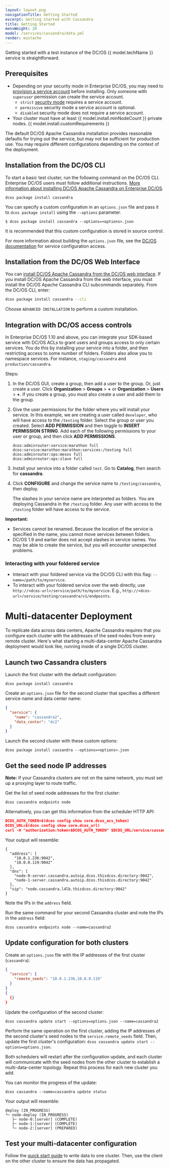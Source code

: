 ```yaml
---
layout: layout.pug
navigationTitle: Getting Started
excerpt: Getting started with Cassandra
title: Getting Started
menuWeight: 20
model: /services/cassandra/data.yml
render: mustache
---
```


Getting started with a test instance of the DC/OS {{ model.techName }} service is straightforward.

## Prerequisites

- Depending on your security mode in Enterprise DC/OS, you may need to [provision a service account](/mesosphere/dcos/services/cassandra/2.4.0-3.0.16/security/#provisioning-a-service-account) before installing. Only someone with `superuser` permission can create the service account.
	- `strict` [security mode](/mesosphere/dcos/latest/security/ent/#security-modes) requires a service account.
	- `permissive` security mode a service account is optional.
	- `disabled` security mode does not require a service account.
- Your cluster must have at least {{ model.install.minNodeCount }} private nodes.
{{ model.install.customRequirements }}

The default DC/OS Apache Cassandra installation provides reasonable defaults for trying out the service, but may not be sufficient for production use. You may require different configurations depending on the context of the deployment.

## Installation from the DC/OS CLI

To start a basic test cluster, run the following command on the DC/OS CLI. Enterprise DC/OS users must follow additional instructions. [More information about installing DC/OS Apache Cassandra on Enterprise DC/OS](/mesosphere/dcos/1.11/security/ent/service-auth/custom-service-auth/).

```shell
dcos package install cassandra
```
You can specify a custom configuration in an `options.json` file and pass it to `dcos package install` using the `--options` parameter.

```
$ dcos package install cassandra --options=<options>.json
```

It is recommended that this custom configuration is stored in source control.

For more information about building the `options.json` file, see the [DC/OS documentation](/mesosphere/dcos/1.11/deploying-services/config-universe-service/) for service configuration access.

## Installation from the DC/OS Web Interface

You can [install DC/OS Apache Cassandra from the DC/OS web interface](/mesosphere/dcos/1.11/deploying-services/install/). If you install DC/OS Apache Cassandra from the web interface, you must install the DC/OS Apache Cassandra CLI subcommands separately. From the DC/OS CLI, enter:
```bash
dcos package install cassandra --cli
```
Choose `ADVANCED INSTALLATION` to perform a custom installation.

<!-- THIS BLOCK DUPLICATES THE OPERATIONS GUIDE -->

## Integration with DC/OS access controls

In Enterprise DC/OS 1.10 and above, you can integrate your SDK-based service with DC/OS ACLs to grant users and groups access to only certain services. You do this by installing your service into a folder, and then restricting access to some number of folders. Folders also allow you to namespace services. For instance, `staging/cassandra` and `production/cassandra`.

Steps:

1. In the DC/OS GUI, create a group, then add a user to the group. Or, just create a user. Click **Organization** > **Groups** > **+** or **Organization** > **Users** > **+**. If you create a group, you must also create a user and add them to the group.
1. Give the user permissions for the folder where you will install your service. In this example, we are creating a user called `developer`, who will have access to the `/testing` folder.
   Select the group or user you created. Select **ADD PERMISSION** and then toggle to **INSERT PERMISSION STRING**. Add each of the following permissions to your user or group, and then click **ADD PERMISSIONS**.

   ```
   dcos:adminrouter:service:marathon full
   dcos:service:marathon:marathon:services:/testing full
   dcos:adminrouter:ops:mesos full
   dcos:adminrouter:ops:slave full
   ```
1. Install your service into a folder called `test`. Go to **Catalog**, then search for **cassandra**.
1. Click **CONFIGURE** and change the service name to `/testing/cassandra`, then deploy.

   The slashes in your service name are interpreted as folders. You are deploying Cassandra in the `/testing` folder. Any user with access to the `/testing` folder will have access to the service.

**Important:**
- Services cannot be renamed. Because the location of the service is specified in the name, you cannot move services between folders.
- DC/OS 1.9 and earlier does not accept slashes in service names. You may be able to create the service, but you will encounter unexpected problems.

### Interacting with your foldered service

- Interact with your foldered service via the DC/OS CLI with this flag: `--name=/path/to/myservice`.
- To interact with your foldered service over the web directly, use `http://<dcos-url>/service/path/to/myservice`. E.g., `http://<dcos-url>/service/testing/cassandra/v1/endpoints`.

<!-- END DUPLICATE BLOCK -->

# Multi-datacenter Deployment

To replicate data across data centers, Apache Cassandra requires that you configure each cluster with the addresses of the seed nodes from every remote cluster. Here's what starting a multi-data-center Apache Cassandra deployment would look like, running inside of a single DC/OS cluster.

## Launch two Cassandra clusters

Launch the first cluster with the default configuration:

```shell
dcos package install cassandra
```

Create an `options.json` file for the second cluster that specifies a different service name and data center name:

```json
{
  "service": {
    "name": "cassandra2",
    "data_center": "dc2"
  }
}
```

Launch the second cluster with these custom options:
```
dcos package install cassandra --options=<options>.json
```

## Get the seed node IP addresses

**Note:** If your Cassandra clusters are not on the same network, you must set up a proxying layer to route traffic.

Get the list of seed node addresses for the first cluster:

```shell
dcos cassandra endpoints node
```

Alternatively, you can get this information from the scheduler HTTP API:

```json
DCOS_AUTH_TOKEN=$(dcos config show core.dcos_acs_token)
DCOS_URL=$(dcos config show core.dcos_url)
curl -H "authorization:token=$DCOS_AUTH_TOKEN" $DCOS_URL/service/cassandra/v1/endpoints/node
```

Your output will resemble:

```
{
  "address": [
    "10.0.1.236:9042",
    "10.0.0.119:9042"
  ],
  "dns": [
    "node-0-server.cassandra.autoip.dcos.thisdcos.directory:9042",
    "node-1-server.cassandra.autoip.dcos.thisdcos.directory:9042"
  ],
  "vip": "node.cassandra.l4lb.thisdcos.directory:9042"
}
```

Note the IPs in the `address` field.

Run the same command for your second Cassandra cluster and note the IPs in the `address` field:

```
dcos cassandra endpoints node --name=cassandra2
```

## Update configuration for both clusters

Create an `options.json` file with the IP addresses of the first cluster (`cassandra`):

```json
{
  "service": {
    "remote_seeds": "10.0.1.236,10.0.0.119"
  }
}
{
  {}
}
```

Update the configuration of the second cluster:

```
dcos cassandra update start --options=options.json --name=cassandra2
```

Perform the same operation on the first cluster, adding the IP addresses of the second cluster's seed nodes to the `service.remote_seeds` field. Then, update the first cluster's configuration: `dcos cassandra update start --options=options.json`.

Both schedulers will restart after the configuration update, and each cluster will communicate with the seed nodes from the other cluster to establish a multi-data-center topology. Repeat this process for each new cluster you add.

You can monitor the progress of the update:

```shell
dcos cassandra --name=cassandra update status
```

Your output will resemble:

```shell
deploy (IN_PROGRESS)
└─ node-deploy (IN_PROGRESS)
   ├─ node-0:[server] (COMPLETE)
   ├─ node-1:[server] (COMPLETE)
   └─ node-2:[server] (PREPARED)
```

## Test your multi-datacenter configuration

Follow the [quick start guide](/mesosphere/dcos/services/cassandra/2.0.3-3.0.14/quick-start/) to write data to one cluster. Then, use the client on the other cluster to ensure the data has propagated.

